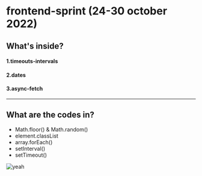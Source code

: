 # frontend-sprint (24-30 october 2022)

## What's inside?

#### 1.timeouts-intervals
#### 2.dates
#### 3.async-fetch

--------------
## What are the codes in?
- Math.floor()  &  Math.random()
- element.classList
- array.forEach()
- setInterval()
- setTimeout()



![yeah](https://media.giphy.com/media/3o7qDEq2bMbcbPRQ2c/giphy.gif)
